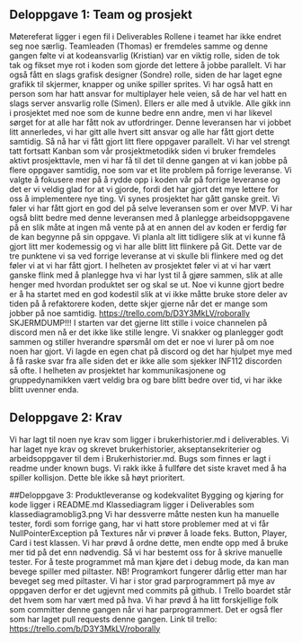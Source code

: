 ## Deloppgave 1: Team og prosjekt
Møtereferat ligger i egen fil i Deliverables
Rollene i teamet har ikke endret seg noe særlig. 
Teamleaden (Thomas) er fremdeles samme og denne gangen følte vi at kodeansvarlig (Kristian) var en viktig rolle, 
siden de tok tak og fikset mye rot i koden som gjorde det lettere å jobbe parallelt. 
Vi har også fått en slags grafisk designer (Sondre) rolle, siden de har laget egne grafikk til skjermer, 
knapper og unike spiller sprites. Vi har også hatt en person som har hatt ansvar for multiplayer hele veien, 
så de har vel hatt en slags server ansvarlig rolle (Simen). 
Ellers er alle med å utvikle. Alle gikk inn i prosjektet med noe som de kunne bedre enn andre, 
men vi har likevel sørget for at alle har fått nok av utfordringer.
Denne leveransen har vi jobbet litt annerledes, vi har gitt alle hvert sitt ansvar og alle har fått gjort dette samtidig. 
Så nå har vi fått gjort litt flere oppgaver parallelt. 
Vi har vel strengt tatt fortsatt Kanban som vår prosjektmetodikk siden vi bruker fremdeles aktivt prosjekttavle, 
men vi har få til det til denne gangen at vi kan jobbe på flere oppgaver samtidig, noe som var et lite problem på forrige leveranse. 
Vi valgte å fokusere mer på å rydde opp i koden vår på forrige leveranse og det er vi veldig glad for at vi gjorde, 
fordi det har gjort det mye lettere for oss å implementere nye ting.
Vi synes prosjektet har gått ganske greit. Vi føler vi har fått gjort en god del på selve leveransen som er over MVP. 
Vi har også blitt bedre med denne leveransen med å planlegge arbeidsoppgavene på en slik måte at ingen må vente på at en annen del av koden er ferdig før de kan begynne på sin oppgave. 
Vi planla alt litt tidligere slik at vi kunne få gjort litt mer kodemessig og vi har alle blitt litt flinkere på Git. 
Dette var de tre punktene vi sa ved forrige leveranse at vi skulle bli flinkere med og det føler vi at vi har fått gjort. 
I helheten av prosjektet føler vi at vi har vært ganske flink med å planlegge hva vi har lyst til å gjøre sammen, 
slik at alle henger med hvordan produktet ser og skal se ut. 
Noe vi kunne gjort bedre er å ha startet med en god kodestil slik at vi ikke måtte bruke store deler av tiden på å refaktorere koden, 
dette skjer gjerne når det er mange som jobber på noe samtidig.
https://trello.com/b/D3Y3MkLV/roborally
SKJERMDUMP!!!
I starten var det gjerne litt stille i voice channelen på discord men nå er det ikke like stille lengre. 
Vi snakker og planlegger godt sammen og stiller hverandre spørsmål om det er noe vi lurer på om noe noen har gjort. 
Vi lagde en egen chat på discord og det har hjulpet mye med å få raske svar fra alle siden det er ikke alle som sjekker INF112 discorden så ofte. 
I helheten av prosjektet har kommunikasjonene og gruppedynamikken vært veldig bra og bare blitt bedre over tid, vi har ikke blitt uvenner enda.

## Deloppgave 2: Krav
Vi har lagt til noen nye krav som ligger i brukerhistorier.md i deliverables.
Vi har laget nye krav og skrevet brukerhistorier, akseptansekriterier og arbeidsoppgaver til dem i Brukerhistorier.md.
Bugs som finnes er lagt i readme under known bugs.
Vi rakk ikke å fullføre det siste kravet med å ha spiller kollisjon. Dette ble ikke så høyt prioritert.

##Deloppgave 3: Produktleveranse og kodekvalitet
Bygging og kjøring for kode ligger i README.md
Klassediagram ligger i Deliverables som klassediagramoblig3.png
Vi har dessverre måtte nesten kun ha manuelle tester, fordi som forrige gang, 
har vi hatt store problemer med at vi får NullPointerException på Textures når vi prøver å loade feks. 
Button, Player, Card i test klassen. Vi har prøvd å ordne dette, men endte opp med å bruke mer tid på det enn nødvendig. 
Så vi har bestemt oss for å skrive manuelle tester. For å teste programmet må man kjøre det i debug mode, 
da kan man bevege spiller med piltaster. NB! Programkort fungerer dårlig etter man har beveget seg med piltaster.
Vi har i stor grad parprogrammert på mye av oppgaven derfor er det ugjevnt med commits på github. 
I Trello boardet står det hvem som har vært med på hva. 
Vi har prøvd å ha litt forskjellige folk som committer denne gangen når vi har parprogrammert. 
Det er også fler som har laget pull requests denne gangen.
Link til trello: https://trello.com/b/D3Y3MkLV/roborally
 
